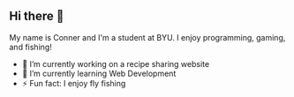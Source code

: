 ## Hi there 👋

My name is Conner and I'm a student at BYU. I enjoy programming, gaming, and fishing!

- 🔭 I’m currently working on a recipe sharing website
- 🌱 I’m currently learning Web Development
- ⚡ Fun fact: I enjoy fly fishing
